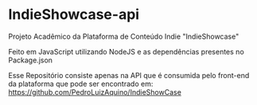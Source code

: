 # IndieShowcase-api
Projeto Acadêmico da Plataforma de Conteúdo Indie "IndieShowcase"

Feito em JavaScript utilizando NodeJS e as dependências presentes no Package.json

Esse Repositório consiste apenas na API que é consumida pelo front-end da plataforma
que pode ser encontrado em: https://github.com/PedroLuizAquino/IndieShowCase

